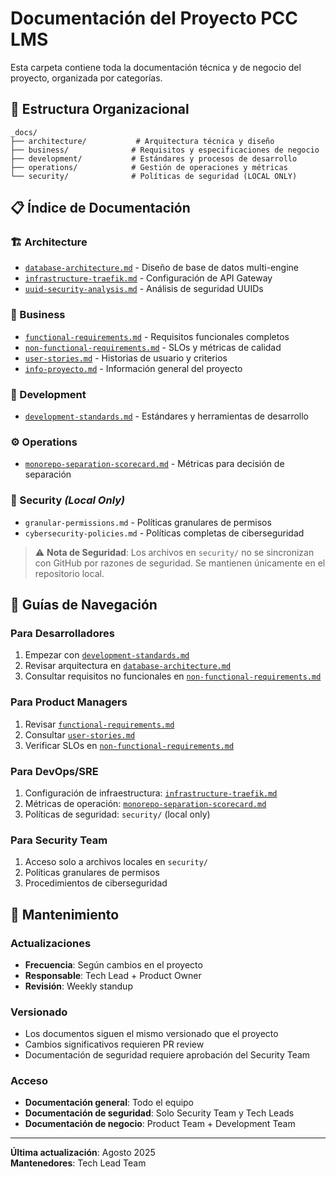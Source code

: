 # Documentación del Proyecto PCC LMS

Esta carpeta contiene toda la documentación técnica y de negocio del proyecto, organizada por categorías.

## 📁 Estructura Organizacional

```
_docs/
├── architecture/           # Arquitectura técnica y diseño
├── business/              # Requisitos y especificaciones de negocio
├── development/           # Estándares y procesos de desarrollo
├── operations/            # Gestión de operaciones y métricas
└── security/              # Políticas de seguridad (LOCAL ONLY)
```

## 📋 Índice de Documentación

### 🏗️ Architecture

- [`database-architecture.md`](architecture/database-architecture.md) - Diseño de base de datos multi-engine
- [`infrastructure-traefik.md`](architecture/infrastructure-traefik.md) - Configuración de API Gateway
- [`uuid-security-analysis.md`](architecture/uuid-security-analysis.md) - Análisis de seguridad UUIDs

### 💼 Business

- [`functional-requirements.md`](business/functional-requirements.md) - Requisitos funcionales completos
- [`non-functional-requirements.md`](business/non-functional-requirements.md) - SLOs y métricas de calidad
- [`user-stories.md`](business/user-stories.md) - Historias de usuario y criterios
- [`info-proyecto.md`](business/info-proyecto.md) - Información general del proyecto

### 🔧 Development

- [`development-standards.md`](development/development-standards.md) - Estándares y herramientas de desarrollo

### ⚙️ Operations

- [`monorepo-separation-scorecard.md`](operations/monorepo-separation-scorecard.md) - Métricas para decisión de separación

### 🔐 Security _(Local Only)_

- `granular-permissions.md` - Políticas granulares de permisos
- `cybersecurity-policies.md` - Políticas completas de ciberseguridad

> ⚠️ **Nota de Seguridad**: Los archivos en `security/` no se sincronizan con GitHub por razones de seguridad. Se mantienen únicamente en el repositorio local.

## 📖 Guías de Navegación

### Para Desarrolladores

1. Empezar con [`development-standards.md`](development/development-standards.md)
2. Revisar arquitectura en [`database-architecture.md`](architecture/database-architecture.md)
3. Consultar requisitos no funcionales en [`non-functional-requirements.md`](business/non-functional-requirements.md)

### Para Product Managers

1. Revisar [`functional-requirements.md`](business/functional-requirements.md)
2. Consultar [`user-stories.md`](business/user-stories.md)
3. Verificar SLOs en [`non-functional-requirements.md`](business/non-functional-requirements.md)

### Para DevOps/SRE

1. Configuración de infraestructura: [`infrastructure-traefik.md`](architecture/infrastructure-traefik.md)
2. Métricas de operación: [`monorepo-separation-scorecard.md`](operations/monorepo-separation-scorecard.md)
3. Políticas de seguridad: `security/` (local only)

### Para Security Team

1. Acceso solo a archivos locales en `security/`
2. Políticas granulares de permisos
3. Procedimientos de ciberseguridad

## 🔄 Mantenimiento

### Actualizaciones

- **Frecuencia**: Según cambios en el proyecto
- **Responsable**: Tech Lead + Product Owner
- **Revisión**: Weekly standup

### Versionado

- Los documentos siguen el mismo versionado que el proyecto
- Cambios significativos requieren PR review
- Documentación de seguridad requiere aprobación del Security Team

### Acceso

- **Documentación general**: Todo el equipo
- **Documentación de seguridad**: Solo Security Team y Tech Leads
- **Documentación de negocio**: Product Team + Development Team

---

**Última actualización**: Agosto 2025  
**Mantenedores**: Tech Lead Team
